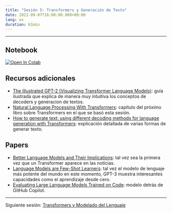 ```yaml
---
title: "Sesión 5: Transformers y Generación de Texto"
date: 2021-09-07T16:00:00.000+00:00
lang: es
duration: 61min
---
```


<div>
    <CourseSummary
        description="Esta semana nos vamos a centrar en una aplicación muy interesante de los Transformers : la generación de texto. Vamos a ver cómo generar un chiste o un párrafo de El Quijote con las librerías de Hugging Face."
        video="https://www.youtube.com/embed/IPJCFALWJcs"
        slides="https://github.com/somosnlp/nlp-de-cero-a-cien/blob/main/5_transformers_generacion_de_texto/decoders_y_generacion_de_texto.pdf"
        name="Lewis Tunstall"
        twitter="https://twitter.com/_lewtun"
        linkedin="https://www.linkedin.com/in/lewis-tunstall"
        github="https://github.com/lewtun"
    />
</div>

---

## Notebook

<a href="https://colab.research.google.com/github/somosnlp/nlp-de-cero-a-cien/blob/main/5_transformers_generacion_de_texto/generacion_de_texto.ipynb" target="_parent"><img src="https://colab.research.google.com/assets/colab-badge.svg" alt="Open In Colab"/></a>


## Recursos adicionales

* [The Illustrated GPT-2 (Visualizing Transformer Language Models)](http://jalammar.github.io/illustrated-gpt2/): guía ilustrada que explica de manera muy intuitiva los conceptos de decoders y generacion de textos.
* [Natural Language Processing With Transformers](https://learning.oreilly.com/library/view/natural-language-processing/9781098103231/ch06.html): capítulo del próximo libro sobre Transformers en el que se basó esta sesión.
* [How to generate text: using different decoding methods for language generation with Transformers](https://huggingface.co/blog/how-to-generate): explicación detallada de varias formas de generar texto.

## Papers

* [Better Language Models and Their Implications](https://openai.com/blog/better-language-models/): tal vez sea la primera vez que un Transformer aparece en las noticias.
* [Language Models are Few-Shot Learners](https://proceedings.neurips.cc/paper/2020/file/1457c0d6bfcb4967418bfb8ac142f64a-Paper.pdf): tal vez el modelo de lenguaje más potente del mundo en este momento, GPT-3 muestra interesantes capacidades como el aprendizaje desde cero.
* [Evaluating Large Language Models Trained on Code](https://arxiv.org/abs/2107.03374): modelo detrás de GitHub Copilot.

---

Siguiente sesión: [Transformers y Modelado del Lenguaje](/nlp-de-cero-a-cien/sesion-06)
